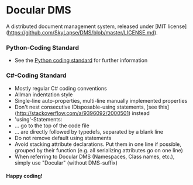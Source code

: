 Docular DMS
===

A distributed document management system, released under [MIT license] (https://github.com/SkyLapse/DMS/blob/master/LICENSE.md).

### Python-Coding Standard
- See the [Python coding standard](http://legacy.python.org/dev/peps/pep-0008/#a-foolish-consistency-is-the-hobgoblin-of-little-minds) for further information

### C#-Coding Standard
- Mostly regular C# coding conventions
- Allman indentation style
 - Single-line auto-properties, multi-line manually implemented properties
 - Don't nest consecutive IDisposable-using statements, [see this] (http://stackoverflow.com/a/9396092/2000501) instead
- 'using'-Statements:
 - ... go to the top of the code file
 - ... are directly followed by typedefs, separated by a blank line
 - Do not remove default using statements
- Avoid stacking attribute declarations. Put them in one line if possible, grouped by their function (e.g. all serializing attributes go on one line)
- When referring to Docular DMS (Namespaces, Class names, etc.), simply use "Docular" (without DMS-suffix)

#### Happy coding!
